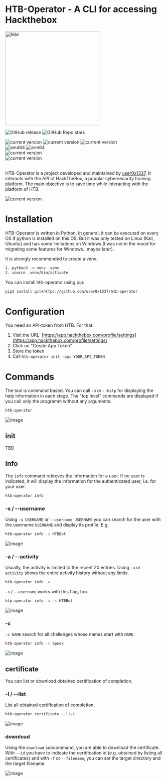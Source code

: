 # HTB-Operator - A CLI for accessing Hackthebox 
<img src="https://github.com/user-attachments/assets/7ea918e1-f9d3-4de5-bca7-5bf396bb4f6e" alt="Bild" width="300"/>


![GitHub release](https://img.shields.io/github/v/release/user0x1337/htb-cli)
![GitHub Repo stars](https://img.shields.io/github/stars/user0x1337/htb-cli)

<div>
  <img alt="current version" src="https://img.shields.io/badge/Linux-supported-success">
  <img alt="current version" src="https://img.shields.io/badge/Windows-unsupported-blue">
  <img alt="current version" src="https://img.shields.io/badge/MacOS-supported_|_untested-yellow">
  <br>
  <img alt="amd64" src="https://img.shields.io/badge/amd64%20(x86__64)-supported-success">
  <img alt="arm64" src="https://img.shields.io/badge/arm64%20(aarch64)-supported-success">
  <br>
  <img alt="current version" src="https://img.shields.io/badge/Python_>=3.12-supported-success">
  <br>
  <img alt="current version" src="https://img.shields.io/badge/HTB--API_v4-supported-success">
  <br><br>
</div>

HTB-Operator is a project developed and maintained by [user0x1337](https://github.com/user0x1337). It interacts with the API of HackTheBox, a popular cybersecurity training platform. The main objective is to save time while interacting with the platform of HTB. 

<img alt="current version" src="https://img.shields.io/badge/Status-Under_Development-red">

# Installation
HTB-Operator is written in Python. In general, it can be executed on every OS if python is installed on this OS. But it was only tested on Linux (Kali, Ubuntu) and has some limitations on Windows (I was not in the mood for migrating some features for Windows...maybe later).

It is strongly recommended to create a venv:
```bash
1. python3 -m venv .venv
2. source .venv/bin/activate 
``` 

You can install htb-operator using pip:
```bash
pip3 install git+https://github.com/user0x1337/htb-operator
```

# Configuration
You need an API-token from HTB. For that:
1. Visit the URL: [https://app.hackthebox.com/profile/settings](https://app.hackthebox.com/profile/settings)
2. Click on "Create App Token"
3. Store the token
4. Call `htb-operator init -api YOUR_API_TOKEN`

# Commands
The tool is command based. You can call `-h` or `--help` for displaying the help information in each stage. The "top level" commands are displayed if you call only the programm without any arguments:


```bash 
htb-operator
```
![image](https://github.com/user-attachments/assets/16c0f8d3-d23d-48a0-935a-c582bf834e45)

## init
TBD
## Info 
The `info` command retireves the information for a user. If no user is indicated, it will display the information for the authenticated user, i.e. for your user. 
```bash
htb-operator info
```

### -s / --username
Using `-s USERNAME` or `--username USERNAME` you can search for the user with the username `USERNAME` and display its profile. E.g.
```bash
htb-operator info -s HTBBot
```
![image](https://github.com/user-attachments/assets/7bfa90f2-df6d-401e-b90e-a9c09a553915)

### -a / --activity
Usually, the activity is limited to the recent 20 entries. Using `-a` or `--activity` shows the entire activity history without any limits.
```bash
htb-operator info -a
```
 
 `-s` / `--username` works with this flag, too.
```bash
htp-operator info -a -s HTBBot
```
![image](https://github.com/user-attachments/assets/d596460a-1493-4eb7-8c73-2cb0ee44439f)

### -c 
`-c NAME` search for all challenges whose names start with `NAME`.
```bash
htb-operator info -c Spook
```
![image](https://github.com/user-attachments/assets/94a51690-b123-47c9-aa60-2d0514422dda)

## certificate
You can list or download obtained certification of completion. 

### -l / --list
List all obtained certification of completion.
```bash
htb-operator certificate --list
```
![image](https://github.com/user-attachments/assets/0783bd15-590f-43a9-a4b0-eefa08e6409e)


### download
Using the `download` subcommand, you are able to download the certificate. With `--id` you have to indicate the certification id (e.g. obtained by listing all certificates) and with `-f` or `--filename`, you can set the target directory and the target filename.

![image](https://github.com/user-attachments/assets/8725d37a-32ea-4d2c-bc23-d90c184cec62)


